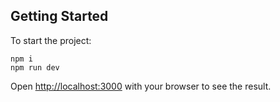## Getting Started

To start the project:
```
npm i
npm run dev
```

Open [http://localhost:3000](http://localhost:3000) with your browser to see the result.

